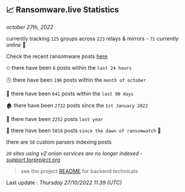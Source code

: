 
## 📈 Ransomware.live Statistics
_october 27th, 2022_

currently tracking `125` groups across `223` relays & mirrors - _`71` currently online_ 📡

Check the recent ransomware posts [here](https://www.ransomware.live/#/recentposts)


⏲ there have been `6` posts within the `last 24 hours`

🕓 there have been `196` posts within the `month of october`

📅 there have been `641` posts within the `last 90 days`

🏚 there have been `2732` posts since the `1st January 2022`

🚀 there have been `2252` posts `last year`

🦕 there have been `5018` posts `since the dawn of ransomwatch` 🐣

there are `58` custom parsers indexing posts

_`20` sites using v2 onion services are no longer indexed - [support.torproject.org](https://support.torproject.org/onionservices/v2-deprecation/)_

> see the project [README](https://github.com/jmousqueton/ransomwatch#readme) for backend technicals



Last update : _Thursday 27/10/2022 11.39 (UTC)_

